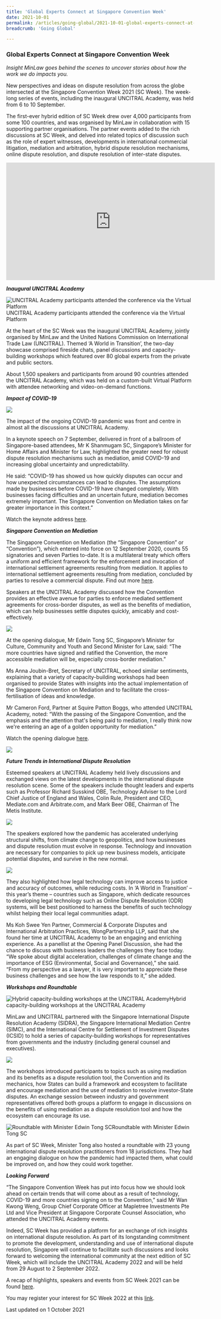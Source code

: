 ```yaml
---
title: 'Global Experts Connect at Singapore Convention Week'
date: 2021-10-01
permalink: /articles/going-global/2021-10-01-global-experts-connect-at-singapore-convention-week
breadcrumb: 'Going Global'

---
```



### **Global Experts Connect at Singapore Convention Week**

<i>Insight MinLaw goes behind the scenes to uncover stories about how the work we do impacts you.</i>
<br>

New perspectives and ideas on dispute resolution from across the globe intersected at the Singapore Convention Week 2021 (SC Week). The week-long series of events, including the inaugural UNCITRAL Academy, was held from 6 to 10 September.

The first-ever hybrid edition of SC Week drew over 4,000 participants from some 100 countries, and was organised by MinLaw in collaboration with 15 supporting partner organisations. The partner events added to the rich discussions at SC Week, and delved into related topics of discussion such as the role of expert witnesses, developments in international commercial litigation, mediation and arbitration, hybrid dispute resolution mechanisms, online dispute resolution, and dispute resolution of inter-state disputes.

<iframe width="560" height="315" src="https://www.youtube.com/embed/2IdL1OY1loE" frameborder="0" allow="accelerometer; autoplay; clipboard-write; encrypted-media; gyroscope; picture-in-picture" allowfullscreen></iframe>

<b><i>Inaugural UNCITRAL Academy</i></b>

<div class="image">
  <img src="/images/SC Week 1.png/" title="UNCITRAL Academy participants attended the conference via the Virtual Platform" alt="UNCITRAL Academy participants attended the conference via the Virtual Platform">UNCITRAL Academy participants attended the conference via the Virtual Platform
</div>

At the heart of the SC Week was the inaugural UNCITRAL Academy, jointly organised by MinLaw and the United Nations Commission on International Trade Law (UNCITRAL). Themed ‘A World in Transition’, the two-day showcase comprised fireside chats, panel discussions and capacity-building workshops which featured over 80 global experts from the private and public sectors. 

About 1,500 speakers and participants from around 90 countries attended the UNCITRAL Academy, which was held on a custom-built Virtual Platform with attendee networking and video-on-demand functions. 

<b><i>Impact of COVID-19</i></b>

<div class="image">
  <img src="/images/SC Week 2.jpg/">
</div>

The impact of the ongoing COVID-19 pandemic was front and centre in almost all the discussions at UNCITRAL Academy. 

In a keynote speech on 7 September, delivered in front of a ballroom of Singapore-based attendees, Mr K Shanmugam SC, Singapore’s Minister for Home Affairs and Minister for Law, highlighted the greater need for robust dispute resolution mechanisms such as mediation, amid COVID-19 and increasing global uncertainty and unpredictability. 

He said: “COVID-19 has showed us how quickly disputes can occur and how unexpected circumstances can lead to disputes. The assumptions made by businesses before COVID-19 have changed completely. With businesses facing difficulties and an uncertain future, mediation becomes extremely important. The Singapore Convention on Mediation takes on far greater importance in this context.” 

Watch the keynote address <a href="https://www.facebook.com/k.shanmugam.page/videos/1213790199140816/">here</a>.

<b><i>Singapore Convention on Mediation</i></b>

The Singapore Convention on Mediation (the “Singapore Convention” or “Convention”), which entered into force on 12 September 2020, counts 55 signatories and seven Parties to-date. It is a multilateral treaty which offers a uniform and efficient framework for the enforcement and invocation of international settlement agreements resulting from mediation. It applies to international settlement agreements resulting from mediation, concluded by parties to resolve a commercial dispute. Find out more <a href="https://www.singaporeconvention.org/convention/about">here</a>.

Speakers at the UNCITRAL Academy discussed how the Convention provides an effective avenue for parties to enforce mediated settlement agreements for cross-border disputes, as well as the benefits of mediation, which can help businesses settle disputes quickly, amicably and cost-effectively.

<div class="image">
  <img src="/images/SC Week 3.png/">
</div>

At the opening dialogue, Mr Edwin Tong SC, Singapore’s Minister for Culture, Community and Youth and Second Minister for Law, said: “The more countries have signed and ratified the Convention, the more accessible mediation will be, especially cross-border mediation.” 

Ms Anna Joubin-Bret, Secretary of UNCITRAL, echoed similar sentiments, explaining that a variety of capacity-building workshops had been organised to provide States with insights into the actual implementation of the Singapore Convention on Mediation and to facilitate the cross-fertilisation of ideas and knowledge.

Mr Cameron Ford, Partner at Squire Patton Boggs, who attended UNCITRAL Academy, noted: “With the passing of the Singapore Convention, and the emphasis and the attention that's being paid to mediation, I really think now we're entering an age of a golden opportunity for mediation.”

Watch the opening dialogue <a href="https://www.facebook.com/edwintongSC/videos/1005814773295278/">here</a>.

<div class="image">
  <img src="/images/SC Week 4.jpg/">
</div>

<b><i>Future Trends in International Dispute Resolution</i></b>

Esteemed speakers at UNCITRAL Academy held lively discussions and exchanged views on the latest developments in the international dispute resolution scene. Some of the speakers include thought leaders and experts such as Professor Richard Susskind OBE, Technology Adviser to the Lord Chief Justice of England and Wales, Colin Rule, President and CEO, Mediate.com and Arbitrate.com, and Mark Beer OBE, Chairman of The Metis Institute.

<div class="image">
  <img src="/images/SC Week 5.jpg/">
</div>

The speakers explored how the pandemic has accelerated underlying structural shifts, from climate change to geopolitics, and how businesses and dispute resolution must evolve in response. Technology and innovation are necessary for companies to pick up new business models, anticipate potential disputes, and survive in the new normal.

<div class="image">
  <img src="/images/SC Week 6.PNG/">
</div>

They also highlighted how legal technology can improve access to justice and accuracy of outcomes, while reducing costs. In ‘A World in Transition’ – this year’s theme – countries such as Singapore, which dedicate resources to developing legal technology such as Online Dispute Resolution (ODR) systems, will be best positioned to harness the benefits of such technology whilst helping their local legal communities adapt.

Ms Koh Swee Yen Partner, Commercial & Corporate Disputes and International Arbitration Practices, WongPartnership LLP, said that she found her time at UNCITRAL Academy to be an engaging and enriching experience. As a panellist at the Opening Panel Discussion, she had the chance to discuss with business leaders the challenges they face today. “We spoke about digital acceleration, challenges of climate change and the importance of ESG (Environmental, Social and Governance),” she said.  “From my perspective as a lawyer, it is very important to appreciate these business challenges and see how the law responds to it,” she added. 

<b><i>Workshops and Roundtable</i></b>

<div class="image">
  <img src="/images/SC Week 7.JPG/" title="Hybrid capacity-building workshops at the UNCITRAL Academy" alt="Hybrid capacity-building workshops at the UNCITRAL Academy">Hybrid capacity-building workshops at the UNCITRAL Academy
</div>

MinLaw and UNCITRAL partnered with the Singapore International Dispute Resolution Academy (SIDRA), the Singapore International Mediation Centre (SIMC), and the International Centre for Settlement of Investment Disputes (ICSID) to hold a series of capacity-building workshops for representatives from governments and the industry (including general counsel and executives). 

<div class="image">
  <img src="/images/SC Week 8.png/">
</div>

The workshops introduced participants to topics such as using mediation and its benefits as a dispute resolution tool, the Convention and its mechanics, how States can build a framework and ecosystem to facilitate and encourage mediation and the use of mediation to resolve investor-State disputes. An exchange session between industry and government representatives offered both groups a platform to engage in discussions on the benefits of using mediation as a dispute resolution tool and how the ecosystem can encourage its use.

<div class="image">
  <img src="/images/SC Week 9.jpg/" title="Roundtable with Minister Edwin Tong SC" alt="Roundtable with Minister Edwin Tong SC">Roundtable with Minister Edwin Tong SC
</div>

As part of SC Week, Minister Tong also hosted a roundtable with 23 young international dispute resolution practitioners from 18 jurisdictions. They had an engaging dialogue on how the pandemic had impacted them, what could be improved on, and how they could work together.

<b><i>Looking Forward</i></b>

“The Singapore Convention Week has put into focus how we should look ahead on certain trends that will come about as a result of technology, COVID-19 and more countries signing on to the Convention,” said Mr Wan Kwong Weng, Group Chief Corporate Officer at Mapletree Investments Pte Ltd and Vice President at Singapore Corporate Counsel Association, who attended the UNCITRAL Academy events.  

Indeed, SC Week has provided a platform for an exchange of rich insights on international dispute resolution. As part of its longstanding commitment to promote the development, understanding and use of international dispute resolution, Singapore will continue to facilitate such discussions and looks forward to welcoming the international community at the next edition of SC Week, which will include the UNCITRAL Academy 2022 and will be held from 29 August to 2 September 2022.

A recap of highlights, speakers and events from SC Week 2021 can be found <a href="https://www.singaporeconventionweek.sg/">here</a>.

You may register your interest for SC Week 2022 at this <a href="https://go.gov.sg/sgconvention2022">link</a>.

Last updated on 1 October 2021
